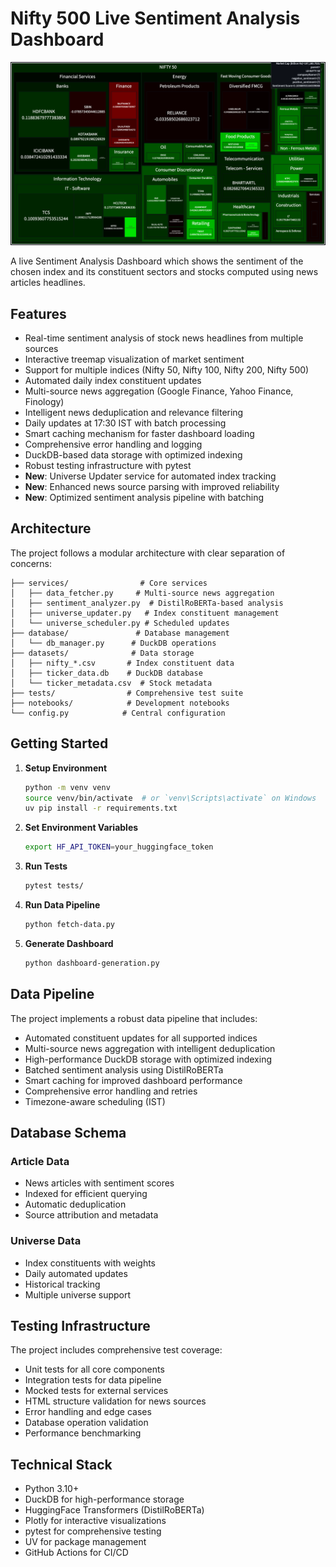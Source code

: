 # Nifty 500 Live Sentiment Analysis Dashboard

![app-img](./res/app.png)

A live Sentiment Analysis Dashboard which shows the sentiment of the chosen index and its constituent sectors and stocks computed using news articles headlines.

## Features

- Real-time sentiment analysis of stock news headlines from multiple sources
- Interactive treemap visualization of market sentiment
- Support for multiple indices (Nifty 50, Nifty 100, Nifty 200, Nifty 500)
- Automated daily index constituent updates
- Multi-source news aggregation (Google Finance, Yahoo Finance, Finology)
- Intelligent news deduplication and relevance filtering
- Daily updates at 17:30 IST with batch processing
- Smart caching mechanism for faster dashboard loading
- Comprehensive error handling and logging
- DuckDB-based data storage with optimized indexing
- Robust testing infrastructure with pytest
- **New**: Universe Updater service for automated index tracking
- **New**: Enhanced news source parsing with improved reliability
- **New**: Optimized sentiment analysis pipeline with batching

## Architecture

The project follows a modular architecture with clear separation of concerns:

```
├── services/                # Core services
│   ├── data_fetcher.py     # Multi-source news aggregation
│   ├── sentiment_analyzer.py  # DistilRoBERTa-based analysis
│   ├── universe_updater.py   # Index constituent management
│   └── universe_scheduler.py # Scheduled updates
├── database/               # Database management
│   └── db_manager.py      # DuckDB operations
├── datasets/              # Data storage
│   ├── nifty_*.csv       # Index constituent data
│   ├── ticker_data.db    # DuckDB database
│   └── ticker_metadata.csv  # Stock metadata
├── tests/                # Comprehensive test suite
├── notebooks/            # Development notebooks
└── config.py            # Central configuration

```

## Getting Started

1. **Setup Environment**
   ```bash
   python -m venv venv
   source venv/bin/activate  # or `venv\Scripts\activate` on Windows
   uv pip install -r requirements.txt
   ```

2. **Set Environment Variables**
   ```bash
   export HF_API_TOKEN=your_huggingface_token
   ```

3. **Run Tests**
   ```bash
   pytest tests/
   ```

4. **Run Data Pipeline**
   ```bash
   python fetch-data.py
   ```

5. **Generate Dashboard**
   ```bash
   python dashboard-generation.py
   ```

## Data Pipeline

The project implements a robust data pipeline that includes:
- Automated constituent updates for all supported indices
- Multi-source news aggregation with intelligent deduplication
- High-performance DuckDB storage with optimized indexing
- Batched sentiment analysis using DistilRoBERTa
- Smart caching for improved dashboard performance
- Comprehensive error handling and retries
- Timezone-aware scheduling (IST)

## Database Schema

### Article Data
- News articles with sentiment scores
- Indexed for efficient querying
- Automatic deduplication
- Source attribution and metadata

### Universe Data
- Index constituents with weights
- Daily automated updates
- Historical tracking
- Multiple universe support

## Testing Infrastructure

The project includes comprehensive test coverage:
- Unit tests for all core components
- Integration tests for data pipeline
- Mocked tests for external services
- HTML structure validation for news sources
- Error handling and edge cases
- Database operation validation
- Performance benchmarking

## Technical Stack
- Python 3.10+
- DuckDB for high-performance storage
- HuggingFace Transformers (DistilRoBERTa)
- Plotly for interactive visualizations
- pytest for comprehensive testing
- UV for package management
- GitHub Actions for CI/CD
